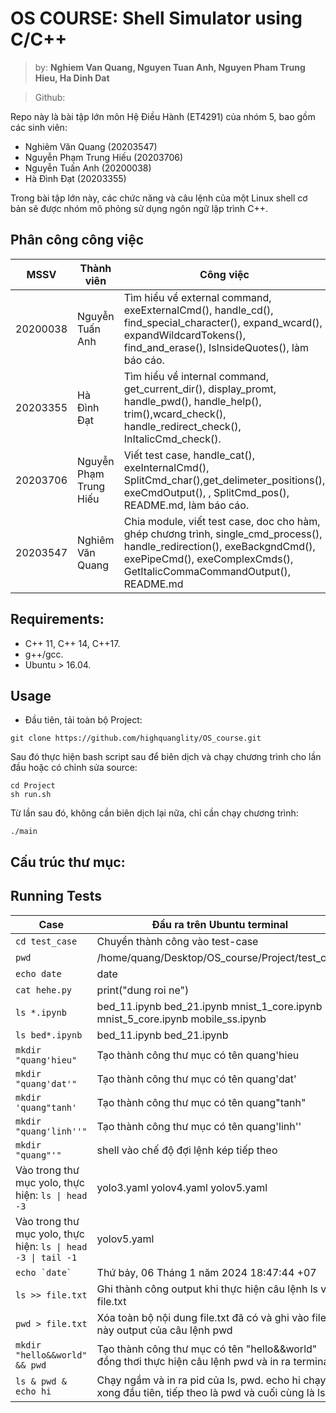 # OS COURSE: Shell Simulator using C/C++
> by: **Nghiem Van Quang, Nguyen Tuan Anh, Nguyen Pham Trung Hieu, Ha Dinh Dat**

> Github: 

Repo này là bài tập lớn môn Hệ Điều Hành (ET4291) của nhóm 5, bao gồm các sinh viên:
- Nghiêm Văn Quang (20203547)
- Nguyễn Phạm Trung Hiếu (20203706)
- Nguyễn Tuấn Anh (20200038)
- Hà Đình Đạt (20203355)

Trong bài tập lớn này, các chức năng và câu lệnh của một Linux shell cơ bản sẽ được nhóm mô phỏng sử dụng ngôn ngữ lập trình C++.
## Phân công công việc
MSSV| Thành viên | Công việc |
----|------------|-----------|
20200038| Nguyễn Tuấn Anh | Tìm hiểu về external command, exeExternalCmd(), handle_cd(), find_special_character(), expand_wcard(), expandWildcardTokens(), find_and_erase(), IsInsideQuotes(), làm báo cáo.| 
20203355| Hà Đình Đạt | Tìm hiểu về internal command, get_current_dir(), display_promt, handle_pwd(), handle_help(), trim(),wcard_check(), handle_redirect_check(), InItalicCmd_check().| 
20203706| Nguyễn Phạm Trung Hiếu | Viết test case, handle_cat(), exeInternalCmd(), SplitCmd_char(),get_delimeter_positions(), exeCmdOutput(), , SplitCmd_pos(), README.md, làm báo cáo.| 
20203547| Nghiêm Văn Quang |Chia module, viết test case, doc cho hàm, ghép chương trình, single_cmd_process(), handle_redirection(), exeBackgndCmd(), exePipeCmd(), exeComplexCmds(), GetItalicCommaCommandOutput(), README.md |
## Requirements:
- C++ 11, C++ 14, C++17.
- g++/gcc.
- Ubuntu > 16.04.
## Usage
* Đầu tiên, tải toàn bộ Project:
```shell
git clone https://github.com/highquanglity/OS_course.git
```
Sau đó thực hiện bash script sau để biên dịch và chạy chương trình cho lần đầu hoặc có chỉnh sửa source:
```shell
cd Project
sh run.sh
```

Từ lần sau đó, không cần biên dịch lại nữa, chỉ cần chạy chương trình:
```shell
./main
```
## Cấu trúc thư mục:
## Running Tests
| Case | Đầu ra trên Ubuntu terminal | Kết quả chương trình|
|--------------|-------|------|
| ```cd test_case``` | Chuyển thành công vào test-case| Chuyển thành công vào test_case|
| ```pwd``` | /home/quang/Desktop/OS_course/Project/test_case | /home/quang/Desktop/OS_course/Project/test_case |
| ```echo date``` | date | date |
| ```cat hehe.py``` | print("dung roi ne") | print("dung roi ne") |
| ```ls *.ipynb``` | bed_11.ipynb  bed_21.ipynb  mnist_1_core.ipynb  mnist_5_core.ipynb  mobile_ss.ipynb | bed_11.ipynb  bed_21.ipynb  mnist_1_core.ipynb  mnist_5_core.ipynb  mobile_ss.ipynb  |
| ```ls bed*.ipynb``` | bed_11.ipynb  bed_21.ipynb | bed_11.ipynb  bed_21.ipynb |
| ```mkdir "quang'hieu"``` | Tạo thành công thư mục có tên quang'hieu | Tạo thành công thư mục có tên quang'hieu |
| ```mkdir "quang'dat'"``` | Tạo thành công thư mục có tên quang'dat' | Tạo thành công thư mục có tên quang'dat' |
| ```mkdir 'quang"tanh' ```| Tạo thành công thư mục có tên quang"tanh" | Tạo thành công thư mục có tên quang'tanh' |
| ```mkdir "quang'linh''"``` | Tạo thành công thư mục có tên quang'linh''| Tạo thành công thư mục có tên quang'linh''|
| ``` mkdir "quang"'" ``` | shell vào chế độ đợi lệnh kép tiếp theo | Invalid command, chương trình bị break |
| Vào trong thư mục yolo, thực hiện: <code>ls &#124; head -3 <code>| yolo3.yaml yolov4.yaml yolov5.yaml | yolo3.yaml yolov4.yaml yolov5.yaml|
| Vào trong thư mục yolo, thực hiện: <code>ls &#124; head -3 &#124; tail -1 <code> | yolov5.yaml | yolov5.yaml |
| ```echo `date` ``` | Thứ bảy, 06 Tháng 1 năm 2024 18:47:44 +07| Thứ bảy, 06 Tháng 1 năm 2024 18:47:44 +07 |
| ```ls >> file.txt ``` | Ghi thành công output khi thực hiện câu lệnh ls vào file.txt| Ghi thành công output khi thực hiện câu lệnh ls vào file.txt |
| ```pwd > file.txt ``` | Xóa toàn bộ nội dung file.txt đã có và ghi vào file này output của câu lệnh pwd| Xóa toàn bộ nội dung file.txt đã có và ghi vào file này output của câu lệnh pwd |
| ```mkdir "hello&&world" && pwd ``` | Tạo thành công thư mục có tên "hello&&world" đồng thơi thực hiện câu lệnh pwd và in ra terminal| Tạo thành công thư mục có tên "hello&&world" đồng thơi thực hiện câu lệnh pwd và in ra terminal |
| ```ls & pwd & echo hi ``` | Chạy ngầm và in ra pid của ls, pwd. echo hi chạy xong đầu tiên, tiếp theo là pwd và cuối cùng là ls|Chạy ngầm và in ra pid của ls, pwd. echo hi chạy xong đầu tiên, tiếp theo là pwd và cuối cùng là ls|
